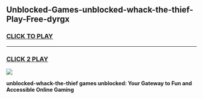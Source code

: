 
## Unblocked-Games-unblocked-whack-the-thief-Play-Free-dyrgx
<h3>
<a href="https://premium76.site?title=unblocked-whack-the-thief&ref=18A1">CLICK TO PLAY</a></h3>
<hr>

<h3>
<a href="https://premium76.site?title=unblocked-whack-the-thief&ref=18A1">CLICK 2 PLAY</a>
  
</h3>

<a href="https://premium76.site?title=unblocked-whack-the-thief&ref=18A1"><img src="https://clearcache.store/games.png"></a>


**unblocked-whack-the-thief games unblocked: Your Gateway to Fun and Accessible Online Gaming**
